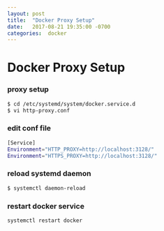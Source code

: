 ```yaml
---
layout: post
title:  "Docker Proxy Setup"
date:   2017-08-21 19:35:00 -0700
categories:  docker
---
```


# Docker Proxy Setup

### proxy setup
```bash
$ cd /etc/systemd/system/docker.service.d
$ vi http-proxy.conf
```
### edit conf file
```bash
[Service]
Environment="HTTP_PROXY=http://localhost:3128/"
Environment="HTTPS_PROXY=http://localhost:3128/"
```
### reload systemd daemon
```bash
$ systemctl daemon-reload
```
### restart docker service
```bash
systemctl restart docker
```
